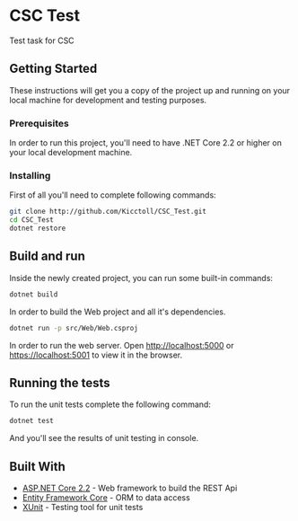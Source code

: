 # CSC Test

Test task for CSC

## Getting Started

These instructions will get you a copy of the project up and running on your local machine for development and testing purposes.

### Prerequisites

In order to run this project, you'll need to have .NET Core 2.2 or higher on your local development machine.

### Installing

First of all you'll need to complete following commands:

```bash
git clone http://github.com/Kicctoll/CSC_Test.git
cd CSC_Test
dotnet restore
```

## Build and run

Inside the newly created project, you can run some built-in commands:

```bash
dotnet build
```

In order to build the Web project and all it's dependencies.

```bash
dotnet run -p src/Web/Web.csproj
```

In order to run the web server. Open [http://localhost:5000](http://localhost:3000) or [https://localhost:5001](https://localhost:5001) to view it in the browser.

## Running the tests

To run the unit tests complete the following command:

```bash
dotnet test
```

And you'll see the results of unit testing in console.

## Built With

* [ASP.NET Core 2.2](https://docs.microsoft.com/en-us/aspnet/core/?view=aspnetcore-2.2) - Web framework to build the REST Api
* [Entity Framework Core](https://docs.microsoft.com/en-us/ef/core/) - ORM to data access
* [XUnit](https://rometools.github.io/rome/) - Testing tool for unit tests